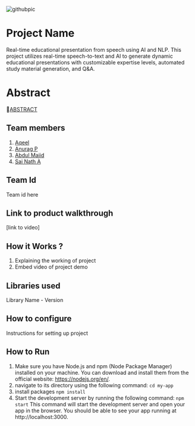 ![githubpic](https://user-images.githubusercontent.com/126552313/221784874-670cd550-8440-4f18-bc5e-44257752c230.png)

# Project Name
Real-time educational presentation from speech using AI and NLP. This project utilizes real-time speech-to-text and AI to generate dynamic educational presentations with customizable expertise levels, automated study material generation, and Q&A.

# Abstract
📄[ABSTRACT](https://docs.google.com/document/d/1IC309HfvVrOFv1sVDq7bpsf9sfGOaNVZc8tkdIi20D0/edit?usp=sharing)

## Team members
1. [Aqeel](https://github.com/aqeelshamz)
2. [Anurag P](https://github.com/anuragrajanp)
3. [Abdul Majid](https://github.com/majid-2002)
4. [Sai Nath A](https://github.com/sai-na)

## Team Id
Team id here
## Link to product walkthrough
[link to video]
## How it Works ?
1. Explaining the working of project
2. Embed video of project demo
## Libraries used
Library Name - Version
## How to configure
Instructions for setting up project
## How to Run

1. Make sure you have Node.js and npm (Node Package Manager) installed on your machine. You can download and install them from the official website: https://nodejs.org/en/.
2. navigate to its directory using the following command:
   ``` cd my-app ```
3. install packages
 ``` npm install ```
4. Start the development server by running the following command:
  ``` npm start ```
   This command will start the development server and open your app in the browser. You should be able to see your app running at http://localhost:3000.

